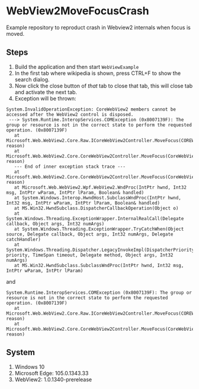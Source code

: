 # WebView2MoveFocusCrash

Example repository to reproduct crash in Webview2 internals when focus is moved.

## Steps

1) Build the application and then start `WebViewExample`
2) In the first tab where wikipedia is shown, press CTRL+F to show the search dialog.
3) Now click the close button of _that_ tab to close that tab, this will close tab and activate the next tab.
4) Exception will be thrown:

```
System.InvalidOperationException: CoreWebView2 members cannot be accessed after the WebView2 control is disposed.
 ---> System.Runtime.InteropServices.COMException (0x8007139F): The group or resource is not in the correct state to perform the requested operation. (0x8007139F)
   at Microsoft.Web.WebView2.Core.Raw.ICoreWebView2Controller.MoveFocus(COREWEBVIEW2_MOVE_FOCUS_REASON reason)
   at Microsoft.Web.WebView2.Core.CoreWebView2Controller.MoveFocus(CoreWebView2MoveFocusReason reason)
   --- End of inner exception stack trace ---
   at Microsoft.Web.WebView2.Core.CoreWebView2Controller.MoveFocus(CoreWebView2MoveFocusReason reason)
   at Microsoft.Web.WebView2.Wpf.WebView2.WndProc(IntPtr hwnd, Int32 msg, IntPtr wParam, IntPtr lParam, Boolean& handled)
   at System.Windows.Interop.HwndHost.SubclassWndProc(IntPtr hwnd, Int32 msg, IntPtr wParam, IntPtr lParam, Boolean& handled)
   at MS.Win32.HwndSubclass.DispatcherCallbackOperation(Object o)
   at System.Windows.Threading.ExceptionWrapper.InternalRealCall(Delegate callback, Object args, Int32 numArgs)
   at System.Windows.Threading.ExceptionWrapper.TryCatchWhen(Object source, Delegate callback, Object args, Int32 numArgs, Delegate catchHandler)
   at System.Windows.Threading.Dispatcher.LegacyInvokeImpl(DispatcherPriority priority, TimeSpan timeout, Delegate method, Object args, Int32 numArgs)
   at MS.Win32.HwndSubclass.SubclassWndProc(IntPtr hwnd, Int32 msg, IntPtr wParam, IntPtr lParam)
```
and
```
System.Runtime.InteropServices.COMException (0x8007139F): The group or resource is not in the correct state to perform the requested operation. (0x8007139F)
   at Microsoft.Web.WebView2.Core.Raw.ICoreWebView2Controller.MoveFocus(COREWEBVIEW2_MOVE_FOCUS_REASON reason)
   at Microsoft.Web.WebView2.Core.CoreWebView2Controller.MoveFocus(CoreWebView2MoveFocusReason reason)
```

## System
1) Windows 10
2) Microsoft Edge: 105.0.1343.33
3) WebView2: 1.0.1340-prerelease
